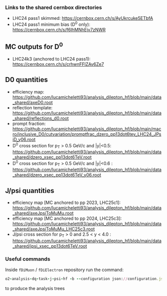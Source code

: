### Links to the shared cernbox directories
- LHC24 pass1 skimmed: https://cernbox.cern.ch/s/AyUkrcuke5ETbfA
- LHC24 pass1 minimum bias (D<sup>0</sup> only): https://cernbox.cern.ch/s/f6lhMNhEjv7zNWR

## MC outputs for D<sup>0</sup>
- LHC24k3 (anchored to LHC24 pass1): https://cernbox.cern.ch/s/crhwnFFlZAv6Ze7

## D0 quantities
- efficiency map: https://github.com/lucamicheletti93/analysis_dilepton_hf/blob/main/data_shared/axeD0.root
- reflection template: https://github.com/lucamicheletti93/analysis_dilepton_hf/blob/main/data_shared/reflections_d0.root
- prompt fraction: https://github.com/lucamicheletti93/analysis_dilepton_hf/blob/main/macro/inclusive_D0/cutvariation/promptfrac_dzero_pp13dot6tev_LHC24_JPsiD_y06.root
- D<sup>0</sup> cross section for p<sub>T</sub> > 0.5 GeV/c and |y|<0.5: https://github.com/lucamicheletti93/analysis_dilepton_hf/blob/main/data_shared/dzero_xsec_pp13dot6TeV.root
- D<sup>0</sup> cross section for p<sub>T</sub> > 0.5 GeV/c and |y|<0.6 : https://github.com/lucamicheletti93/analysis_dilepton_hf/blob/main/data_shared/dzero_xsec_pp13dot6TeV_y06.root

## J/psi quantities
- efficiency map [MC anchored to pp 2023, LHC25c1]: https://github.com/lucamicheletti93/analysis_dilepton_hf/blob/main/data_shared/axeJpsiToMuMu.root
- efficiency map [MC anchored to pp 2024, LHC25c3]: https://github.com/lucamicheletti93/analysis_dilepton_hf/blob/main/data_shared/axeJpsiToMuMu_LHC25c3.root
- J/psi cross section for p<sub>T</sub> > 0 and 2.5 < y < 4.0 : https://github.com/lucamicheletti93/analysis_dilepton_hf/blob/main/data_shared/jpsi_xsec_pp13dot6TeV.root

### Useful commands

Inside `fDiMuon` / `fDiElectron` repository run the command:
```ruby
o2-analysis-dq-task-j-psi-hf -b --configuration json://configuration.json --aod-file @input_data.txt --aod-writer-json OutputDirector.json
```
to produce the analysis trees
